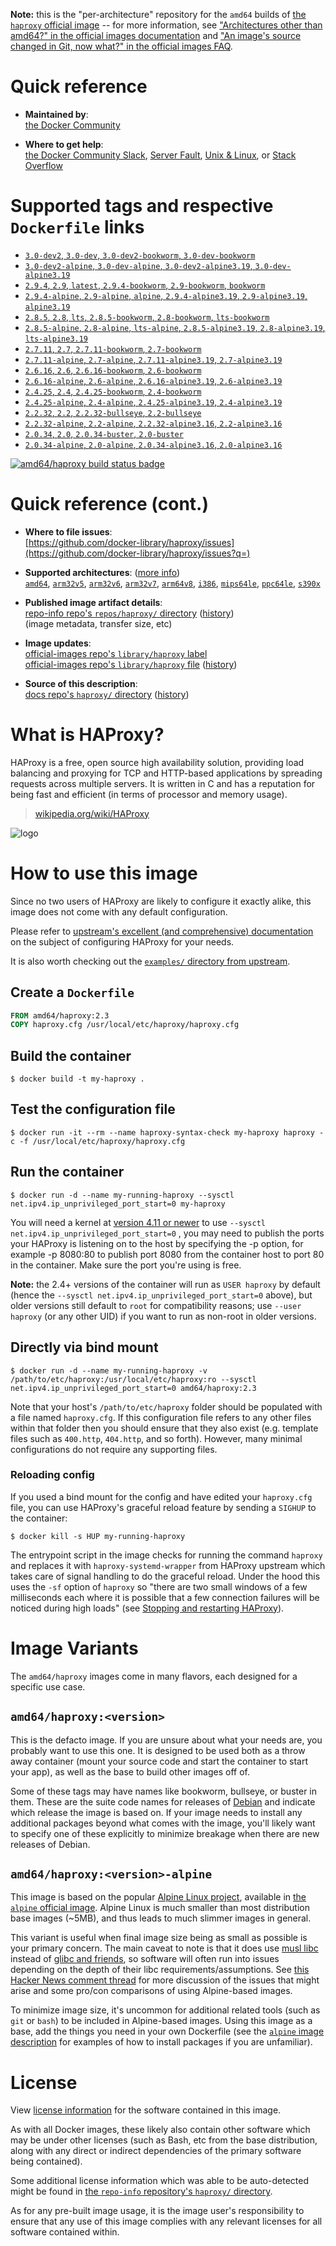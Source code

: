 <!--

********************************************************************************

WARNING:

    DO NOT EDIT "haproxy/README.md"

    IT IS AUTO-GENERATED

    (from the other files in "haproxy/" combined with a set of templates)

********************************************************************************

-->

**Note:** this is the "per-architecture" repository for the `amd64` builds of [the `haproxy` official image](https://hub.docker.com/_/haproxy) -- for more information, see ["Architectures other than amd64?" in the official images documentation](https://github.com/docker-library/official-images#architectures-other-than-amd64) and ["An image's source changed in Git, now what?" in the official images FAQ](https://github.com/docker-library/faq#an-images-source-changed-in-git-now-what).

# Quick reference

-	**Maintained by**:  
	[the Docker Community](https://github.com/docker-library/haproxy)

-	**Where to get help**:  
	[the Docker Community Slack](https://dockr.ly/comm-slack), [Server Fault](https://serverfault.com/help/on-topic), [Unix & Linux](https://unix.stackexchange.com/help/on-topic), or [Stack Overflow](https://stackoverflow.com/help/on-topic)

# Supported tags and respective `Dockerfile` links

-	[`3.0-dev2`, `3.0-dev`, `3.0-dev2-bookworm`, `3.0-dev-bookworm`](https://github.com/docker-library/haproxy/blob/96f3826f13a598a4b303bb01489ca00da4908ddd/3.0/Dockerfile)
-	[`3.0-dev2-alpine`, `3.0-dev-alpine`, `3.0-dev2-alpine3.19`, `3.0-dev-alpine3.19`](https://github.com/docker-library/haproxy/blob/96f3826f13a598a4b303bb01489ca00da4908ddd/3.0/alpine/Dockerfile)
-	[`2.9.4`, `2.9`, `latest`, `2.9.4-bookworm`, `2.9-bookworm`, `bookworm`](https://github.com/docker-library/haproxy/blob/dda21d77a2e1e9e7273cd0f3b829c975fc367841/2.9/Dockerfile)
-	[`2.9.4-alpine`, `2.9-alpine`, `alpine`, `2.9.4-alpine3.19`, `2.9-alpine3.19`, `alpine3.19`](https://github.com/docker-library/haproxy/blob/dda21d77a2e1e9e7273cd0f3b829c975fc367841/2.9/alpine/Dockerfile)
-	[`2.8.5`, `2.8`, `lts`, `2.8.5-bookworm`, `2.8-bookworm`, `lts-bookworm`](https://github.com/docker-library/haproxy/blob/71cd0194b981bcbf23e964649016ca7498b1c2b8/2.8/Dockerfile)
-	[`2.8.5-alpine`, `2.8-alpine`, `lts-alpine`, `2.8.5-alpine3.19`, `2.8-alpine3.19`, `lts-alpine3.19`](https://github.com/docker-library/haproxy/blob/71cd0194b981bcbf23e964649016ca7498b1c2b8/2.8/alpine/Dockerfile)
-	[`2.7.11`, `2.7`, `2.7.11-bookworm`, `2.7-bookworm`](https://github.com/docker-library/haproxy/blob/71cd0194b981bcbf23e964649016ca7498b1c2b8/2.7/Dockerfile)
-	[`2.7.11-alpine`, `2.7-alpine`, `2.7.11-alpine3.19`, `2.7-alpine3.19`](https://github.com/docker-library/haproxy/blob/71cd0194b981bcbf23e964649016ca7498b1c2b8/2.7/alpine/Dockerfile)
-	[`2.6.16`, `2.6`, `2.6.16-bookworm`, `2.6-bookworm`](https://github.com/docker-library/haproxy/blob/71cd0194b981bcbf23e964649016ca7498b1c2b8/2.6/Dockerfile)
-	[`2.6.16-alpine`, `2.6-alpine`, `2.6.16-alpine3.19`, `2.6-alpine3.19`](https://github.com/docker-library/haproxy/blob/71cd0194b981bcbf23e964649016ca7498b1c2b8/2.6/alpine/Dockerfile)
-	[`2.4.25`, `2.4`, `2.4.25-bookworm`, `2.4-bookworm`](https://github.com/docker-library/haproxy/blob/71cd0194b981bcbf23e964649016ca7498b1c2b8/2.4/Dockerfile)
-	[`2.4.25-alpine`, `2.4-alpine`, `2.4.25-alpine3.19`, `2.4-alpine3.19`](https://github.com/docker-library/haproxy/blob/71cd0194b981bcbf23e964649016ca7498b1c2b8/2.4/alpine/Dockerfile)
-	[`2.2.32`, `2.2`, `2.2.32-bullseye`, `2.2-bullseye`](https://github.com/docker-library/haproxy/blob/71cd0194b981bcbf23e964649016ca7498b1c2b8/2.2/Dockerfile)
-	[`2.2.32-alpine`, `2.2-alpine`, `2.2.32-alpine3.16`, `2.2-alpine3.16`](https://github.com/docker-library/haproxy/blob/71cd0194b981bcbf23e964649016ca7498b1c2b8/2.2/alpine/Dockerfile)
-	[`2.0.34`, `2.0`, `2.0.34-buster`, `2.0-buster`](https://github.com/docker-library/haproxy/blob/71cd0194b981bcbf23e964649016ca7498b1c2b8/2.0/Dockerfile)
-	[`2.0.34-alpine`, `2.0-alpine`, `2.0.34-alpine3.16`, `2.0-alpine3.16`](https://github.com/docker-library/haproxy/blob/71cd0194b981bcbf23e964649016ca7498b1c2b8/2.0/alpine/Dockerfile)

[![amd64/haproxy build status badge](https://img.shields.io/jenkins/s/https/doi-janky.infosiftr.net/job/multiarch/job/amd64/job/haproxy.svg?label=amd64/haproxy%20%20build%20job)](https://doi-janky.infosiftr.net/job/multiarch/job/amd64/job/haproxy/)

# Quick reference (cont.)

-	**Where to file issues**:  
	[https://github.com/docker-library/haproxy/issues](https://github.com/docker-library/haproxy/issues?q=)

-	**Supported architectures**: ([more info](https://github.com/docker-library/official-images#architectures-other-than-amd64))  
	[`amd64`](https://hub.docker.com/r/amd64/haproxy/), [`arm32v5`](https://hub.docker.com/r/arm32v5/haproxy/), [`arm32v6`](https://hub.docker.com/r/arm32v6/haproxy/), [`arm32v7`](https://hub.docker.com/r/arm32v7/haproxy/), [`arm64v8`](https://hub.docker.com/r/arm64v8/haproxy/), [`i386`](https://hub.docker.com/r/i386/haproxy/), [`mips64le`](https://hub.docker.com/r/mips64le/haproxy/), [`ppc64le`](https://hub.docker.com/r/ppc64le/haproxy/), [`s390x`](https://hub.docker.com/r/s390x/haproxy/)

-	**Published image artifact details**:  
	[repo-info repo's `repos/haproxy/` directory](https://github.com/docker-library/repo-info/blob/master/repos/haproxy) ([history](https://github.com/docker-library/repo-info/commits/master/repos/haproxy))  
	(image metadata, transfer size, etc)

-	**Image updates**:  
	[official-images repo's `library/haproxy` label](https://github.com/docker-library/official-images/issues?q=label%3Alibrary%2Fhaproxy)  
	[official-images repo's `library/haproxy` file](https://github.com/docker-library/official-images/blob/master/library/haproxy) ([history](https://github.com/docker-library/official-images/commits/master/library/haproxy))

-	**Source of this description**:  
	[docs repo's `haproxy/` directory](https://github.com/docker-library/docs/tree/master/haproxy) ([history](https://github.com/docker-library/docs/commits/master/haproxy))

# What is HAProxy?

HAProxy is a free, open source high availability solution, providing load balancing and proxying for TCP and HTTP-based applications by spreading requests across multiple servers. It is written in C and has a reputation for being fast and efficient (in terms of processor and memory usage).

> [wikipedia.org/wiki/HAProxy](https://en.wikipedia.org/wiki/HAProxy)

![logo](https://raw.githubusercontent.com/docker-library/docs/4da3e2446a4c257c3a32faac6256bee81f770316/haproxy/logo.png)

# How to use this image

Since no two users of HAProxy are likely to configure it exactly alike, this image does not come with any default configuration.

Please refer to [upstream's excellent (and comprehensive) documentation](https://docs.haproxy.org/) on the subject of configuring HAProxy for your needs.

It is also worth checking out the [`examples/` directory from upstream](http://git.haproxy.org/?p=haproxy-2.3.git;a=tree;f=examples).

## Create a `Dockerfile`

```dockerfile
FROM amd64/haproxy:2.3
COPY haproxy.cfg /usr/local/etc/haproxy/haproxy.cfg
```

## Build the container

```console
$ docker build -t my-haproxy .
```

## Test the configuration file

```console
$ docker run -it --rm --name haproxy-syntax-check my-haproxy haproxy -c -f /usr/local/etc/haproxy/haproxy.cfg
```

## Run the container

```console
$ docker run -d --name my-running-haproxy --sysctl net.ipv4.ip_unprivileged_port_start=0 my-haproxy
```

You will need a kernel at [version 4.11 or newer](https://github.com/moby/moby/issues/8460#issuecomment-312459310) to use `--sysctl net.ipv4.ip_unprivileged_port_start=0` , you may need to publish the ports your HAProxy is listening on to the host by specifying the -p option, for example -p 8080:80 to publish port 8080 from the container host to port 80 in the container. Make sure the port you're using is free.

**Note:** the 2.4+ versions of the container will run as `USER haproxy` by default (hence the `--sysctl net.ipv4.ip_unprivileged_port_start=0` above), but older versions still default to `root` for compatibility reasons; use `--user haproxy` (or any other UID) if you want to run as non-root in older versions.

## Directly via bind mount

```console
$ docker run -d --name my-running-haproxy -v /path/to/etc/haproxy:/usr/local/etc/haproxy:ro --sysctl net.ipv4.ip_unprivileged_port_start=0 amd64/haproxy:2.3
```

Note that your host's `/path/to/etc/haproxy` folder should be populated with a file named `haproxy.cfg`. If this configuration file refers to any other files within that folder then you should ensure that they also exist (e.g. template files such as `400.http`, `404.http`, and so forth). However, many minimal configurations do not require any supporting files.

### Reloading config

If you used a bind mount for the config and have edited your `haproxy.cfg` file, you can use HAProxy's graceful reload feature by sending a `SIGHUP` to the container:

```console
$ docker kill -s HUP my-running-haproxy
```

The entrypoint script in the image checks for running the command `haproxy` and replaces it with `haproxy-systemd-wrapper` from HAProxy upstream which takes care of signal handling to do the graceful reload. Under the hood this uses the `-sf` option of `haproxy` so "there are two small windows of a few milliseconds each where it is possible that a few connection failures will be noticed during high loads" (see [Stopping and restarting HAProxy](http://www.haproxy.org/download/2.3/doc/management.txt)).

# Image Variants

The `amd64/haproxy` images come in many flavors, each designed for a specific use case.

## `amd64/haproxy:<version>`

This is the defacto image. If you are unsure about what your needs are, you probably want to use this one. It is designed to be used both as a throw away container (mount your source code and start the container to start your app), as well as the base to build other images off of.

Some of these tags may have names like bookworm, bullseye, or buster in them. These are the suite code names for releases of [Debian](https://wiki.debian.org/DebianReleases) and indicate which release the image is based on. If your image needs to install any additional packages beyond what comes with the image, you'll likely want to specify one of these explicitly to minimize breakage when there are new releases of Debian.

## `amd64/haproxy:<version>-alpine`

This image is based on the popular [Alpine Linux project](https://alpinelinux.org), available in [the `alpine` official image](https://hub.docker.com/_/alpine). Alpine Linux is much smaller than most distribution base images (~5MB), and thus leads to much slimmer images in general.

This variant is useful when final image size being as small as possible is your primary concern. The main caveat to note is that it does use [musl libc](https://musl.libc.org) instead of [glibc and friends](https://www.etalabs.net/compare_libcs.html), so software will often run into issues depending on the depth of their libc requirements/assumptions. See [this Hacker News comment thread](https://news.ycombinator.com/item?id=10782897) for more discussion of the issues that might arise and some pro/con comparisons of using Alpine-based images.

To minimize image size, it's uncommon for additional related tools (such as `git` or `bash`) to be included in Alpine-based images. Using this image as a base, add the things you need in your own Dockerfile (see the [`alpine` image description](https://hub.docker.com/_/alpine/) for examples of how to install packages if you are unfamiliar).

# License

View [license information](http://www.haproxy.org/download/1.5/doc/LICENSE) for the software contained in this image.

As with all Docker images, these likely also contain other software which may be under other licenses (such as Bash, etc from the base distribution, along with any direct or indirect dependencies of the primary software being contained).

Some additional license information which was able to be auto-detected might be found in [the `repo-info` repository's `haproxy/` directory](https://github.com/docker-library/repo-info/tree/master/repos/haproxy).

As for any pre-built image usage, it is the image user's responsibility to ensure that any use of this image complies with any relevant licenses for all software contained within.
